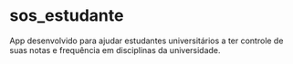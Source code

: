 # sos_estudante
App desenvolvido para ajudar estudantes universitários a ter controle de suas notas e frequência em disciplinas da universidade.
